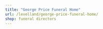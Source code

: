 ```yaml
---
title: "George Price Funeral Home"
url: /levelland/george-price-funeral-home/
shop: funeral directors
---
```

